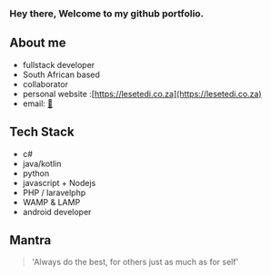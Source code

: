 ### Hey there, Welcome to my github portfolio.
## About me
- fullstack developer
- South African based
- collaborator
- personal website :[https://lesetedi.co.za](https://lesetedi.co.za)
- email: [:incoming_envelope:](mailto:thato@lesetedi.co.za?subject=github%20enquiry)
## Tech Stack
- c#
- java/kotlin
- python
- javascript + Nodejs
- PHP / laravelphp
- WAMP & LAMP
- android developer
## Mantra
>'Always do the best, for others just as much as for self'
